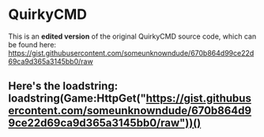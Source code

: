 # QuirkyCMD

This is an **edited version** of the original QuirkyCMD source code, which can be found here: https://gist.githubusercontent.com/someunknowndude/670b864d99ce22d69ca9d365a3145bb0/raw

## Here's the loadstring: loadstring(Game:HttpGet("https://gist.githubusercontent.com/someunknowndude/670b864d99ce22d69ca9d365a3145bb0/raw"))()
